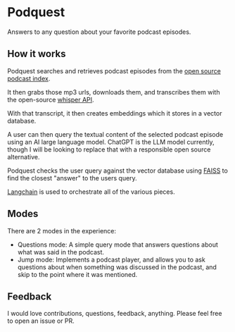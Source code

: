 # Podquest

Answers to any question about your favorite podcast episodes.

## How it works

Podquest searches and retrieves podcast episodes from the [open source podcast index](https://podcastindex.org/).

It then grabs those mp3 urls, downloads them, and transcribes them with the open-source [whisper API](https://platform.openai.com/docs/guides/speech-to-text).

With that transcript, it then creates embeddings which it stores in a vector database.

A user can then query the textual content of the selected podcast episode using an AI large language model. ChatGPT is the LLM model currently, though I will be looking to replace that with a responsible open source alternative.

Podquest checks the user query against the vector database using [FAISS](https://github.com/facebookresearch/faiss) to find the closest "answer" to the users query.

[Langchain](https://github.com/hwchase17/langchainjs/) is used to orchestrate all of the various pieces.

## Modes

There are 2 modes in the experience:

* Questions mode: A simple query mode that answers questions about what was said in the podcast.
* Jump mode: Implements a podcast player, and allows you to ask questions about when something was discussed in the podcast, and skip to the point where it was mentioned.

## Feedback

I would love contributions, questions, feedback, anything. Please feel free to open an issue or PR.

